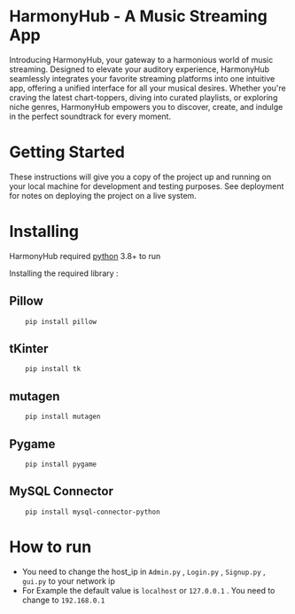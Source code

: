 # HarmonyHub - A Music Streaming App
Introducing HarmonyHub, your gateway to a harmonious world of music streaming. Designed to elevate your auditory experience, HarmonyHub seamlessly integrates your favorite streaming platforms into one intuitive app, offering a unified interface for all your musical desires. Whether you're craving the latest chart-toppers, diving into curated playlists, or exploring niche genres, HarmonyHub empowers you to discover, create, and indulge in the perfect soundtrack for every moment.
# Getting Started
These instructions will give you a copy of the project up and running on your local machine for development and testing purposes. See deployment for notes on deploying the project on a live system.
# Installing
HarmonyHub required [python](https://www.python.org) 3.8+ to run

Installing the required library :

## Pillow
        pip install pillow
## tKinter
        pip install tk
## mutagen
        pip install mutagen
## Pygame
        pip install pygame
## MySQL Connector
        pip install mysql-connector-python
# How to run
- You need to change the host_ip in `Admin.py` , `Login.py` , `Signup.py` , `gui.py` to your network ip
- For Example the default value is `localhost` or `127.0.0.1` . You need to change to `192.168.0.1`
  
